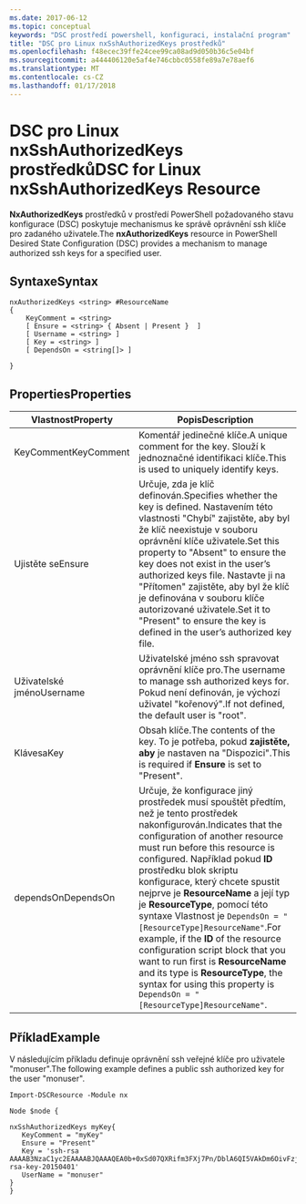 ```yaml
---
ms.date: 2017-06-12
ms.topic: conceptual
keywords: "DSC prostředí powershell, konfiguraci, instalační program"
title: "DSC pro Linux nxSshAuthorizedKeys prostředků"
ms.openlocfilehash: f48ecec39ffe24cee99ca08ad9d050b36c5e04bf
ms.sourcegitcommit: a444406120e5af4e746cbbc0558fe89a7e78aef6
ms.translationtype: MT
ms.contentlocale: cs-CZ
ms.lasthandoff: 01/17/2018
---
```

# <a name="dsc-for-linux-nxsshauthorizedkeys-resource"></a><span data-ttu-id="da0af-103">DSC pro Linux nxSshAuthorizedKeys prostředků</span><span class="sxs-lookup"><span data-stu-id="da0af-103">DSC for Linux nxSshAuthorizedKeys Resource</span></span>

<span data-ttu-id="da0af-104">**NxAuthorizedKeys** prostředků v prostředí PowerShell požadovaného stavu konfigurace (DSC) poskytuje mechanismus ke správě oprávnění ssh klíče pro zadaného uživatele.</span><span class="sxs-lookup"><span data-stu-id="da0af-104">The **nxAuthorizedKeys** resource in PowerShell Desired State Configuration (DSC) provides a mechanism to manage authorized ssh keys for a specified user.</span></span>

## <a name="syntax"></a><span data-ttu-id="da0af-105">Syntaxe</span><span class="sxs-lookup"><span data-stu-id="da0af-105">Syntax</span></span>

```
nxAuthorizedKeys <string> #ResourceName
{
    KeyComment = <string>
    [ Ensure = <string> { Absent | Present }  ]
    [ Username = <string> ]
    [ Key = <string> ]
    [ DependsOn = <string[]> ]

}
```

## <a name="properties"></a><span data-ttu-id="da0af-106">Properties</span><span class="sxs-lookup"><span data-stu-id="da0af-106">Properties</span></span>

|  <span data-ttu-id="da0af-107">Vlastnost</span><span class="sxs-lookup"><span data-stu-id="da0af-107">Property</span></span> |  <span data-ttu-id="da0af-108">Popis</span><span class="sxs-lookup"><span data-stu-id="da0af-108">Description</span></span> | 
|---|---|
| <span data-ttu-id="da0af-109">KeyComment</span><span class="sxs-lookup"><span data-stu-id="da0af-109">KeyComment</span></span>| <span data-ttu-id="da0af-110">Komentář jedinečné klíče.</span><span class="sxs-lookup"><span data-stu-id="da0af-110">A unique comment for the key.</span></span> <span data-ttu-id="da0af-111">Slouží k jednoznačné identifikaci klíče.</span><span class="sxs-lookup"><span data-stu-id="da0af-111">This is used to uniquely identify keys.</span></span>| 
| <span data-ttu-id="da0af-112">Ujistěte se</span><span class="sxs-lookup"><span data-stu-id="da0af-112">Ensure</span></span>| <span data-ttu-id="da0af-113">Určuje, zda je klíč definován.</span><span class="sxs-lookup"><span data-stu-id="da0af-113">Specifies whether the key is defined.</span></span> <span data-ttu-id="da0af-114">Nastavením této vlastnosti "Chybí" zajistěte, aby byl že klíč neexistuje v souboru oprávnění klíče uživatele.</span><span class="sxs-lookup"><span data-stu-id="da0af-114">Set this property to "Absent" to ensure the key does not exist in the user’s authorized keys file.</span></span> <span data-ttu-id="da0af-115">Nastavte ji na "Přítomen" zajistěte, aby byl že klíč je definována v souboru klíče autorizované uživatele.</span><span class="sxs-lookup"><span data-stu-id="da0af-115">Set it to "Present" to ensure the key is defined in the user’s authorized key file.</span></span>| 
| <span data-ttu-id="da0af-116">Uživatelské jméno</span><span class="sxs-lookup"><span data-stu-id="da0af-116">Username</span></span>| <span data-ttu-id="da0af-117">Uživatelské jméno ssh spravovat oprávnění klíče pro.</span><span class="sxs-lookup"><span data-stu-id="da0af-117">The username to manage ssh authorized keys for.</span></span> <span data-ttu-id="da0af-118">Pokud není definován, je výchozí uživatel "kořenový".</span><span class="sxs-lookup"><span data-stu-id="da0af-118">If not defined, the default user is "root".</span></span>| 
| <span data-ttu-id="da0af-119">Klávesa</span><span class="sxs-lookup"><span data-stu-id="da0af-119">Key</span></span>| <span data-ttu-id="da0af-120">Obsah klíče.</span><span class="sxs-lookup"><span data-stu-id="da0af-120">The contents of the key.</span></span> <span data-ttu-id="da0af-121">To je potřeba, pokud **zajistěte, aby** je nastaven na "Dispozici".</span><span class="sxs-lookup"><span data-stu-id="da0af-121">This is required if **Ensure** is set to "Present".</span></span>| 
| <span data-ttu-id="da0af-122">dependsOn</span><span class="sxs-lookup"><span data-stu-id="da0af-122">DependsOn</span></span> | <span data-ttu-id="da0af-123">Určuje, že konfigurace jiný prostředek musí spouštět předtím, než je tento prostředek nakonfigurován.</span><span class="sxs-lookup"><span data-stu-id="da0af-123">Indicates that the configuration of another resource must run before this resource is configured.</span></span> <span data-ttu-id="da0af-124">Například pokud **ID** prostředku blok skriptu konfigurace, který chcete spustit nejprve je **ResourceName** a její typ je **ResourceType**, pomocí této syntaxe Vlastnost je `DependsOn = "[ResourceType]ResourceName"`.</span><span class="sxs-lookup"><span data-stu-id="da0af-124">For example, if the **ID** of the resource configuration script block that you want to run first is **ResourceName** and its type is **ResourceType**, the syntax for using this property is `DependsOn = "[ResourceType]ResourceName"`.</span></span>| 

## <a name="example"></a><span data-ttu-id="da0af-125">Příklad</span><span class="sxs-lookup"><span data-stu-id="da0af-125">Example</span></span>

<span data-ttu-id="da0af-126">V následujícím příkladu definuje oprávnění ssh veřejné klíče pro uživatele "monuser".</span><span class="sxs-lookup"><span data-stu-id="da0af-126">The following example defines a public ssh authorized key for the user "monuser".</span></span>

```
Import-DSCResource -Module nx 

Node $node {

nxSshAuthorizedKeys myKey{
   KeyComment = "myKey"
   Ensure = "Present"
   Key = 'ssh-rsa AAAAB3NzaC1yc2EAAAABJQAAAQEA0b+0xSd07QXRifm3FXj7Pn/DblA6QI5VAkDm6OivFzj3U6qGD1VJ6AAxWPCyMl/qhtpRtxZJDu/TxD8AyZNgc8aN2CljN1hOMbBRvH2q5QPf/nCnnJRaGsrxIqZjyZdYo9ZEEzjZUuMDM5HI1LA9B99k/K6PK2Bc1NLivpu7nbtVG2tLOQs+GefsnHuetsRMwo/+c3LtwYm9M0XfkGjYVCLO4CoFuSQpvX6AB3TedUy6NZ0iuxC0kRGg1rIQTwSRcw+McLhslF0drs33fw6tYdzlLBnnzimShMuiDWiT37WqCRovRGYrGCaEFGTG2e0CN8Co8nryXkyWc6NSDNpMzw== rsa-key-20150401'
   UserName = "monuser"
} 
}
```

